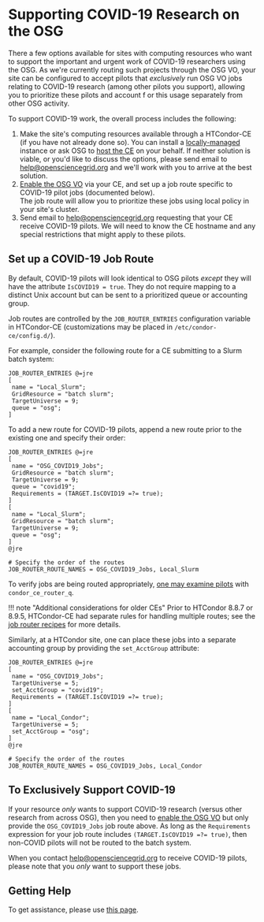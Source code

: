 
Supporting COVID-19 Research on the OSG
=======================================

There a few options available for sites with computing resources who want to support the
important and urgent work of COVID-19 researchers using the OSG. As we're
currently routing such projects through the OSG VO, your site can be configured
to accept pilots that _exclusively_ run OSG VO jobs relating to COVID-19 research 
(among other pilots you support), allowing you to prioritize these pilots and account f
or this usage separately from other OSG activity.

To support COVID-19 work, the overall process includes the following:

1. Make the site's computing resources available through a HTCondor-CE 
(if you have not already done so). You can install a 
[locally-managed](/compute-element/install-htcondor-ce/)
instance or ask OSG to [host the CE](/compute-element/hosted-ce/) on your
behalf.  If neither solution is viable, or you'd like to discuss the options, 
please send email to <help@opensciencegrid.org> and we'll work with you to 
arrive at the best solution.
2. [Enable the OSG VO](/security/lcmaps-voms-authentication/#configuring-the-lcmaps-voms-plugin)
via your CE, and set up a job route specific to COVID-19 pilot jobs (documented below).  
The job route will allow you to prioritize these jobs using local policy in your site's cluster.
3. Send email to <help@opensciencegrid.org> requesting that your CE receive
COVID-19 pilots.  We will need to know the CE hostname and any special
restrictions that might apply to these pilots.

Set up a COVID-19 Job Route
-------------------------------

By default, COVID-19 pilots will look identical to OSG pilots _except_ they
will have the attribute `IsCOVID19 = true`.  They do not require mapping to
a distinct Unix account but can be sent to a prioritized queue or accounting
group.

Job routes are controlled by the `JOB_ROUTER_ENTRIES` configuration variable
in HTCondor-CE (customizations may be placed in `/etc/condor-ce/config.d/`).

For example, consider the following route for a CE submitting to a Slurm batch
system:

```
JOB_ROUTER_ENTRIES @=jre
[
 name = "Local_Slurm";
 GridResource = "batch slurm";
 TargetUniverse = 9;
 queue = "osg";
]
```

To add a new route for COVID-19 pilots, append a new route
prior to the existing one and specify their order:

```hl_lines="2 3 4 5 6 7 8 17 18"
JOB_ROUTER_ENTRIES @=jre
[
 name = "OSG_COVID19_Jobs";
 GridResource = "batch slurm";
 TargetUniverse = 9;
 queue = "covid19";
 Requirements = (TARGET.IsCOVID19 =?= true);
]
[
 name = "Local_Slurm";
 GridResource = "batch slurm";
 TargetUniverse = 9;
 queue = "osg";
]
@jre

# Specify the order of the routes
JOB_ROUTER_ROUTE_NAMES = OSG_COVID19_Jobs, Local_Slurm
```

To verify jobs are being routed appropriately,
[one may examine pilots](/compute-element/troubleshoot-htcondor-ce/#condor_ce_router_q)
with `condor_ce_router_q`.

!!! note "Additional considerations for older CEs"
    Prior to HTCondor 8.8.7 or 8.9.5, HTCondor-CE had separate rules for handling
    multiple routes; see the
    [job router recipes](/compute-element/job-router-recipes#how-jobs-match-to-job-routes) for more
    details.

Similarly, at a HTCondor site, one can place these jobs into a
separate accounting group by providing the `set_AcctGroup` attribute:

```hl_lines="5 11"
JOB_ROUTER_ENTRIES @=jre
[
 name = "OSG_COVID19_Jobs";
 TargetUniverse = 5;
 set_AcctGroup = "covid19";
 Requirements = (TARGET.IsCOVID19 =?= true);
]
[
 name = "Local_Condor";
 TargetUniverse = 5;
 set_AcctGroup = "osg";
]
@jre

# Specify the order of the routes
JOB_ROUTER_ROUTE_NAMES = OSG_COVID19_Jobs, Local_Condor
```

To Exclusively Support COVID-19
-------------------------------

If your resource _only_ wants to support COVID-19 research 
(versus other research from across OSG), then you need
to [enable the OSG VO](/security/lcmaps-voms-authentication/#configuring-the-lcmaps-voms-plugin)
but only provide the `OSG_COVID19_Jobs` job route above.  As long as the
`Requirements` expression for your job route includes
`(TARGET.IsCOVID19 =?= true)`, then non-COVID pilots will not be routed
to the batch system.

When you contact <help@opensciencegrid.org> to receive COVID-19 pilots,
please note that you _only_ want to support these jobs.

Getting Help
------------

To get assistance, please use [this page](/common/help).
